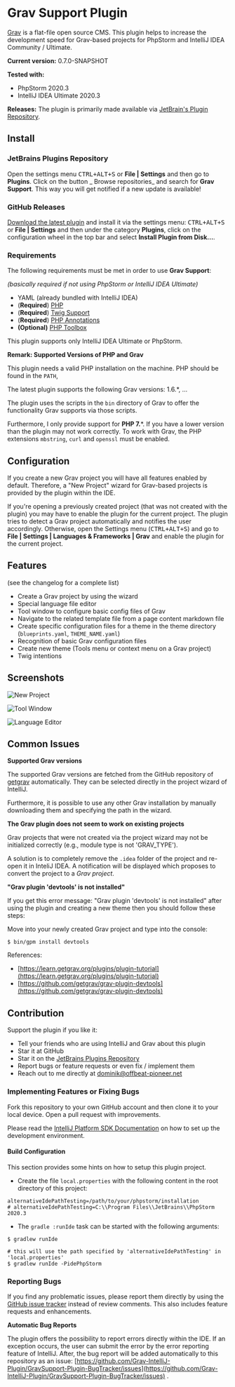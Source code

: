 # Grav Support Plugin

[Grav](https://getgrav.org/) is a flat-file open source CMS.
This plugin helps to increase the development speed for Grav-based projects for PhpStorm and IntelliJ IDEA Community / Ultimate.

**Current version:** 0.7.0-SNAPSHOT

**Tested with:**

* PhpStorm 2020.3
* IntelliJ IDEA Ultimate 2020.3

**Releases:** 
The plugin is primarily made available via [JetBrain's Plugin Repository](https://plugins.jetbrains.com/plugin/9971-grav-support).

## Install

### JetBrains Plugins Repository

Open the settings menu <kbd>CTRL+ALT+S</kbd> or **File | Settings** and then go to **Plugins**. Click on the button _
Browse repositories_ and search for
**Grav Support**. This way you will get notified if a new update is available!

### GitHub Releases

[Download the latest plugin](https://github.com/PioBeat/GravSupport/releases) and install it via the settings
menu: <kbd>CTRL+ALT+S</kbd> or **File | Settings**
and then under the category **Plugins**, click on the configuration wheel in the top bar and select **Install Plugin
from Disk...**.

### Requirements

The following requirements must be met in order to use **Grav Support**:

_(basically required if not using PhpStorm or IntelliJ IDEA Ultimate)_

- YAML (already bundled with IntelliJ IDEA)
- (**Required**) [PHP](https://plugins.jetbrains.com/plugin/6610-php)
- (**Required**) [Twig Support](https://plugins.jetbrains.com/plugin/7303-twig-support)
- (**Required**) [PHP Annotations](https://plugins.jetbrains.com/plugin/7320-php-annotations)
- **(Optional)** [PHP Toolbox](https://plugins.jetbrains.com/plugin/8133-php-toolbox)

This plugin supports only IntelliJ IDEA Ultimate or PhpStorm.

**Remark: Supported Versions of PHP and Grav**

This plugin needs a valid PHP installation on the machine. 
PHP should be found in the ``PATH``,

The latest plugin supports the following Grav versions: 1.6.*, ...

The plugin uses the scripts in the ``bin`` directory of Grav to offer the functionality Grav supports via those scripts.

Furthermore, I only provide support for **PHP 7.***.
If you have a lower version than the plugin may not work correctly.
To work with Grav, the PHP extensions `mbstring`, `curl` and `openssl` must be enabled.

## Configuration

If you create a new Grav project you will have all features enabled by default. 
Therefore, a "New Project" wizard for Grav-based projects is provided by the plugin within the IDE.

If you're opening a previously created project (that was not created with the plugin) you may have to enable the plugin for the current project. 
The plugin tries to detect a Grav project automatically and notifies the user accordingly. 
Otherwise, open the Settings menu (<kbd>CTRL+ALT+S</kbd>) and go to **File | Settings | Languages & Frameworks | Grav** and enable the plugin for the current
project.

## Features

(see the changelog for a complete list)

<ul>
    <li>Create a Grav project by using the wizard</li>
    <li>Special language file editor</li>
    <li>Tool window to configure basic config files of Grav</li>
    <li>Navigate to the related template file from a page content markdown file</li>
    <li>Create specific configuration files for a theme in the theme directory
        (<code>blueprints.yaml</code>, <code>THEME_NAME.yaml</code>)</li>
    <li>Recognition of basic Grav configuration files</li>
    <li>Create new theme (Tools menu or context menu on a Grav project)</li>
    <li>Twig intentions</li>
</ul>

## Screenshots

![New Project](.README_images/newproject.png)

![Tool Window](.README_images/toolwindow.png)

![Language Editor](.README_images/languageeditor.png)


## Common Issues

**Supported Grav versions**

The supported Grav versions are fetched from the GitHub repository of [getgrav](https://github.com/getgrav/grav)
automatically. They can be selected directly in the project wizard of IntelliJ.

Furthermore, it is possible to use any other Grav installation by manually downloading them and specifying the path in
the wizard.

**The Grav plugin does not seem to work on existing projects**

Grav projects that were not created via the project wizard may not be initialized correctly (e.g., module type  is not 'GRAV_TYPE').

A solution is to completely remove the `.idea` folder of the project and re-open it in InteliJ IDEA.
A notification will be displayed which proposes to convert the project to a <i>Grav project</i>.

**"Grav plugin 'devtools' is not installed"**

If you get this error message: "Grav plugin 'devtools' is not installed"
after using the plugin and creating a new theme then you should follow these steps:

Move into your newly created Grav project and type into the console:

```
$ bin/gpm install devtools
```

References:

* [https://learn.getgrav.org/plugins/plugin-tutorial](https://learn.getgrav.org/plugins/plugin-tutorial)
* [https://github.com/getgrav/grav-plugin-devtools](https://github.com/getgrav/grav-plugin-devtools)

## Contribution

Support the plugin if you like it:

- Tell your friends who are using IntelliJ and Grav about this plugin
- Star it at GitHub
- Star it on the [JetBrains Plugins Repository](https://plugins.jetbrains.com/plugin/9971-grav-support)
- Report bugs or feature requests or even fix / implement them
- Reach out to me directly at dominik@offbeat-pioneer.net

### Implementing Features or Fixing Bugs

Fork this repository to your own GitHub account and then clone it to your local device. Open a pull request with
improvements.

Please read
the [IntelliJ Platform SDK Documentation](http://www.jetbrains.org/intellij/sdk/docs/basics/getting_started/setting_up_environment.html)
on how to set up the development environment.

#### Build Configuration

This section provides some hints on how to setup this plugin project.

- Create the file `local.properties` with the following content in the root directory of this project:

```properties
alternativeIdePathTesting=/path/to/your/phpstorm/installation
# alternativeIdePathTesting=C:\\Program Files\\JetBrains\\PhpStorm 2020.3
```

- The `gradle :runIde` task can be started with the following arguments:

```shell
$ gradlew runIde

# this will use the path specified by 'alternativeIdePathTesting' in 'local.properties' 
$ gradlew runIde -PidePhpStorm 
```

### Reporting Bugs

If you find any problematic issues, please report them directly by using
the [GitHub issue tracker](https://github.com/PioBeat/GravSupport/issues) instead of review comments. This also includes
feature requests and enhancements.

**Automatic Bug Reports**

The plugin offers the possibility to report errors directly within the IDE. If an exception occurs, the user can submit
the error by the error reporting feature of IntelliJ. After, the bug report will be added automatically to this
repository as an
issue: [https://github.com/Grav-IntelliJ-Plugin/GravSupport-Plugin-BugTracker/issues](https://github.com/Grav-IntelliJ-Plugin/GravSupport-Plugin-BugTracker/issues)
.


